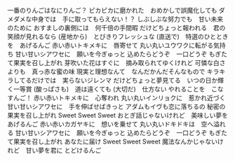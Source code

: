 一番のりんごはなにりんご？
ピカピカに磨かれた　おめかしで誤魔化しても
ダメダメな中身では　手に取ってもらえない！？
しぶしぶな努力でも　甘い未来のために
おすましの裏側には　何千倍の手間暇
だけどちょっと報われる　君の笑顔が見れるなら
(産地から)　とびきりフレッシュな
(直送で)　特選のひとときを　あげるんご
赤い赤いトキメキに　唇寄せて
丸い丸いユウワクに転がる気持ち
甘い甘いシアワセに　願いを今ぎゅっと
込めたらどうぞ　一口どうぞ
もぎたて果実を召し上がれ
芽吹いた花はすぐに　摘み取られてゆくけれど
可憐な白さよりも　真っ赤な蜜の味
現実と理想なんて　なんだかんだそんなもので
キラキラしてるだけでは　実らないジレンマ
だけどちょっと夢見てる　いつの日か輝く一等賞
(酸っぱさも)　道は遠くても
(大切だ)　仕方ない
やれることを　こなすんご！
赤い赤いトキメキに　心奪われ
丸い丸いインリョクに　惹かれ近づく
甘い甘いシアワセに　手を伸ばせばきっと
アダムもイヴも恋に落ちるの
秘密の果実を召し上がれ
Sweet Sweet Sweet
おとぎ話じゃないけれど　美味しい夢を
あげるんご
赤い赤いカガヤキに　想いを乗せて
丸い丸いドキドキは　空へ溢れる
甘い甘いシアワセに　願いを今ぎゅっと
込めたらどうぞ　一口どうぞ
もぎたて果実を召し上がれ
あなたに届け
Sweet Sweet Sweet
魔法なんかじゃないけれど　甘い夢を君に
とどけるんご
